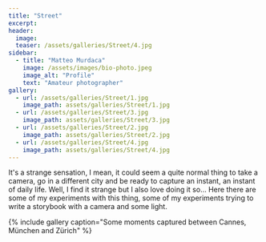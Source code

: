 ```yaml
---
title: "Street"
excerpt: 
header:
  image: 
  teaser: /assets/galleries/Street/4.jpg
sidebar:
  - title: "Matteo Murdaca"
    image: /assets/images/bio-photo.jpeg
    image_alt: "Profile"
    text: "Amateur photographer"
gallery:
  - url: /assets/galleries/Street/1.jpg
    image_path: assets/galleries/Street/1.jpg
  - url: /assets/galleries/Street/3.jpg
    image_path: assets/galleries/Street/3.jpg
  - url: /assets/galleries/Street/2.jpg
    image_path: assets/galleries/Street/2.jpg
  - url: /assets/galleries/Street/4.jpg
    image_path: assets/galleries/Street/4.jpg
---
```


It's a strange sensation, I mean, it could seem a quite normal thing to take a camera, go in a different city and be ready to capture an instant, an instant of daily life.
Well, I find it strange but I also love doing it so...
Here there are some of my experiments with this thing, some of my experiments trying to write a storybook with a camera and some light.

{% include gallery caption="Some moments captured between Cannes, München and Zürich" %}
